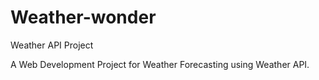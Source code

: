 # Weather-wonder
Weather API Project

A Web Development Project for Weather Forecasting using Weather API.
